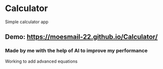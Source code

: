 # Calculator
Simple calculator app
## Demo: https://moesmail-22.github.io/Calculator/

### Made by me with the help of AI to improve my performance 

Working to add advanced equations   
